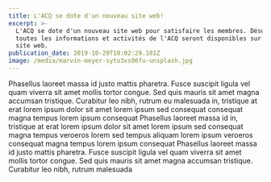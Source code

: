 ```yaml
---
title: L'ACQ se dote d'un nouveau site web!
excerpt: >-
  L'ACQ se dote d'un nouveau site web pour satisfaire les membres. Désormais
  toutes les informations et activités de l'ACQ seront disponibles sur notre
  site web.
publication_date: 2019-10-29T10:02:29.181Z
image: /media/marvin-meyer-syto3xs06fu-unsplash.jpg
---
```

Phasellus laoreet massa id justo mattis pharetra. Fusce suscipit ligula vel quam viverra sit amet mollis tortor congue. Sed quis mauris sit amet magna accumsan tristique. Curabitur leo nibh, rutrum eu malesuada in, tristique at erat lorem ipsum dolor sit amet lorem ipsum sed consequat consequat magna tempus lorem ipsum consequat Phasellus laoreet massa id in, tristique at erat lorem ipsum dolor sit amet lorem ipsum sed consequat magna tempus veroeros lorem sed tempus aliquam lorem ipsum veroeros consequat magna tempus lorem ipsum consequat Phasellus laoreet massa id justo mattis pharetra. Fusce suscipit ligula vel quam viverra sit amet mollis tortor congue. Sed quis mauris sit amet magna accumsan tristique. Curabitur leo nibh, rutrum malesuada
